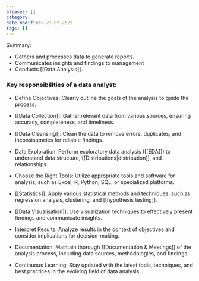 ```yaml
---
aliases: []
category:
date modified: 27-07-2025
tags: []
---
```

Summary:
- Gathers and processes data to generate reports.
- Communicates insights and findings to management
- Conducts [[Data Analysis]].

### Key responsibilities of a data analyst:

- Define Objectives: Clearly outline the goals of the analysis to guide the process.
  
- [[Data Collection]]: Gather relevant data from various sources, ensuring accuracy, completeness, and timeliness.
  
- [[Data Cleansing]]: Clean the data to remove errors, duplicates, and inconsistencies for reliable findings.
  
- Data Exploration: Perform exploratory data analysis ([[EDA]]) to understand data structure, [[Distributions|distribution]], and relationships.
  
- Choose the Right Tools: Utilize appropriate tools and software for analysis, such as Excel, R, Python, SQL, or specialized platforms.
  
- [[Statistics]]: Apply various statistical methods and techniques, such as regression analysis, clustering, and [[hypothesis testing]].
  
- [[Data Visualisation]]: Use visualization techniques to effectively present findings and communicate insights.
  
- Interpret Results: Analyze results in the context of objectives and consider implications for decision-making.
  
- Documentation: Maintain thorough [[Documentation & Meetings]] of the analysis process, including data sources, methodologies, and findings.
  
- Continuous Learning: Stay updated with the latest tools, techniques, and best practices in the evolving field of data analysis.